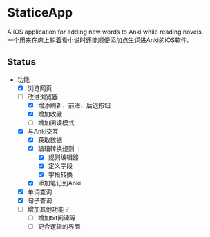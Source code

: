 #  StaticeApp

A iOS application for adding new words to Anki while reading novels.  
一个用来在床上躺着看小说时还能顺便添加点生词进Anki的iOS软件。

## Status

- 功能
  - [x] 浏览网页
  - [ ] 改进浏览器
    - [x] 增添刷新、前进、后退按钮
    - [x] 增加收藏
    - [ ] 增加阅读模式
  - [x] 与Anki交互
    - [x] 获取数据
    - [x] 编辑转换规则 ！
      - [x] 规则编辑器
      - [x] 定义字段
      - [x] 字段转换
    - [x] 添加笔记到Anki
  - [x] 单词查询
  - [x] 句子查询
  - [ ] 增加其他功能？
    - [ ] 增加txt阅读等
    - [ ] 更合逻辑的界面

